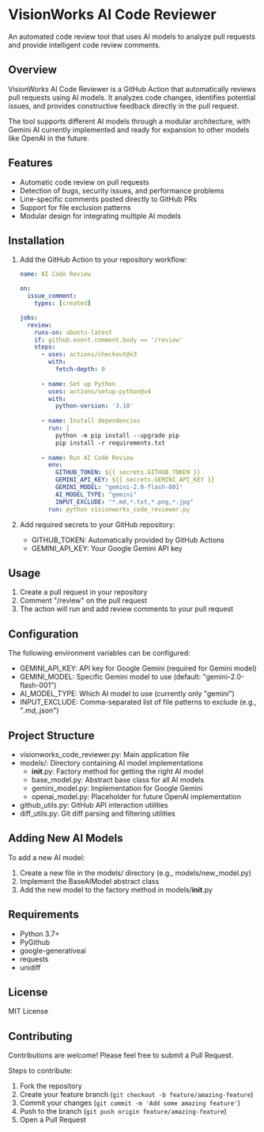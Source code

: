 VisionWorks AI Code Reviewer
============================

An automated code review tool that uses AI models to analyze pull requests and provide intelligent code review comments.

Overview
--------
VisionWorks AI Code Reviewer is a GitHub Action that automatically reviews pull requests using AI models. It analyzes code changes, identifies potential issues, and provides constructive feedback directly in the pull request.

The tool supports different AI models through a modular architecture, with Gemini AI currently implemented and ready for expansion to other models like OpenAI in the future.

Features
--------
- Automatic code review on pull requests
- Detection of bugs, security issues, and performance problems
- Line-specific comments posted directly to GitHub PRs
- Support for file exclusion patterns
- Modular design for integrating multiple AI models

Installation
-----------
1. Add the GitHub Action to your repository workflow:

   ```yml
   name: AI Code Review

   on:
     issue_comment:
       types: [created]

   jobs:
     review:
       runs-on: ubuntu-latest
       if: github.event.comment.body == '/review'
       steps:
         - uses: actions/checkout@v3
           with:
             fetch-depth: 0
         
         - name: Set up Python
           uses: actions/setup-python@v4
           with:
             python-version: '3.10'
             
         - name: Install dependencies
           run: |
             python -m pip install --upgrade pip
             pip install -r requirements.txt
             
         - name: Run AI Code Review
           env:
             GITHUB_TOKEN: ${{ secrets.GITHUB_TOKEN }}
             GEMINI_API_KEY: ${{ secrets.GEMINI_API_KEY }}
             GEMINI_MODEL: "gemini-2.0-flash-001"
             AI_MODEL_TYPE: "gemini"
             INPUT_EXCLUDE: "*.md,*.txt,*.png,*.jpg"
           run: python visionworks_code_reviewer.py
   ```

2. Add required secrets to your GitHub repository:
   - GITHUB_TOKEN: Automatically provided by GitHub Actions
   - GEMINI_API_KEY: Your Google Gemini API key

Usage
-----
1. Create a pull request in your repository
2. Comment "/review" on the pull request
3. The action will run and add review comments to your pull request

Configuration
------------
The following environment variables can be configured:

- GEMINI_API_KEY: API key for Google Gemini (required for Gemini model)
- GEMINI_MODEL: Specific Gemini model to use (default: "gemini-2.0-flash-001")
- AI_MODEL_TYPE: Which AI model to use (currently only "gemini")
- INPUT_EXCLUDE: Comma-separated list of file patterns to exclude (e.g., "*.md,*.json")

Project Structure
----------------
- visionworks_code_reviewer.py: Main application file
- models/: Directory containing AI model implementations
  - __init__.py: Factory method for getting the right AI model
  - base_model.py: Abstract base class for all AI models
  - gemini_model.py: Implementation for Google Gemini
  - openai_model.py: Placeholder for future OpenAI implementation
- github_utils.py: GitHub API interaction utilities
- diff_utils.py: Git diff parsing and filtering utilities

Adding New AI Models
-------------------
To add a new AI model:

1. Create a new file in the models/ directory (e.g., models/new_model.py)
2. Implement the BaseAIModel abstract class
3. Add the new model to the factory method in models/__init__.py

Requirements
-----------
- Python 3.7+
- PyGithub
- google-generativeai
- requests
- unidiff

License
-------
MIT License

Contributing
-----------
Contributions are welcome! Please feel free to submit a Pull Request.

Steps to contribute:
1. Fork the repository
2. Create your feature branch (`git checkout -b feature/amazing-feature`)
3. Commit your changes (`git commit -m 'Add some amazing feature'`)
4. Push to the branch (`git push origin feature/amazing-feature`)
5. Open a Pull Request
